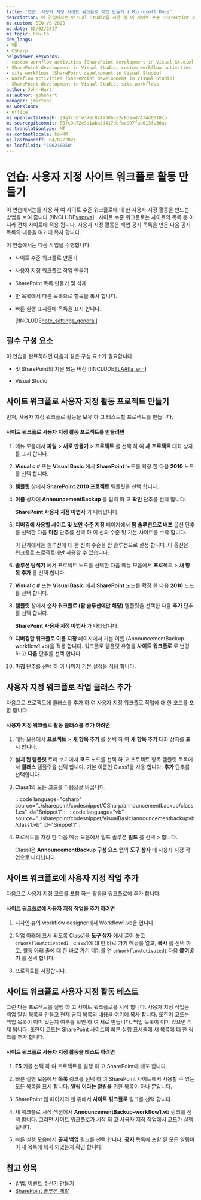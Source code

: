 ```yaml
---
title: '연습: 사용자 지정 사이트 워크플로 작업 만들기 | Microsoft Docs'
description: 이 연습에서는 Visual Studio를 사용 하 여 사이트 수준 SharePoint 워크플로에 대 한 사용자 지정 활동을 만드는 방법을 참조 하세요.
ms.custom: SEO-VS-2020
ms.date: 02/02/2017
ms.topic: how-to
dev_langs:
- VB
- CSharp
helpviewer_keywords:
- custom workflow activities [SharePoint development in Visual Studio]
- SharePoint development in Visual Studio, custom workflow activities
- site workflows [SharePoint development in Visual Studio]
- workflow activities [SharePoint development in Visual Studio]
- SharePoint development in Visual Studio, site workflows
author: John-Hart
ms.author: johnhart
manager: jmartens
ms.workload:
- office
ms.openlocfilehash: 29a3cd6fe37ec824a3db3a2c83aad7434d0018cb
ms.sourcegitcommit: 80fc9a72e9a1aba2d417dbfee997fab013fc36ac
ms.translationtype: MT
ms.contentlocale: ko-KR
ms.lasthandoff: 04/02/2021
ms.locfileid: "106218050"
---
```

# <a name="walkthrough-create-a-custom-site-workflow-activity"></a>연습: 사용자 지정 사이트 워크플로 활동 만들기
  이 연습에서는를 사용 하 여 사이트 수준 워크플로에 대 한 사용자 지정 활동을 만드는 방법을 보여 줍니다 [!INCLUDE[vsprvs](../sharepoint/includes/vsprvs-md.md)] . 사이트 수준 워크플로는 사이트의 목록 뿐 아니라 전체 사이트에 적용 됩니다. 사용자 지정 활동은 백업 공지 목록을 만든 다음 공지 목록의 내용을 여기에 복사 합니다.

 이 연습에서는 다음 작업을 수행합니다.

- 사이트 수준 워크플로 만들기

- 사용자 지정 워크플로 작업 만들기

- SharePoint 목록 만들기 및 삭제

- 한 목록에서 다른 목록으로 항목을 복사 합니다.

- 빠른 실행 표시줄에 목록을 표시 합니다.

  [!INCLUDE[note_settings_general](../sharepoint/includes/note-settings-general-md.md)]

## <a name="prerequisites"></a>필수 구성 요소
 이 연습을 완료하려면 다음과 같은 구성 요소가 필요합니다.

- 및 SharePoint의 지원 되는 버전 [!INCLUDE[TLA#tla_win](../sharepoint/includes/tlasharptla-win-md.md)]

- Visual Studio.

## <a name="create-a-site-workflow-custom-activity-project"></a>사이트 워크플로 사용자 지정 활동 프로젝트 만들기
 먼저, 사용자 지정 워크플로 활동을 보유 하 고 테스트할 프로젝트를 만듭니다.

#### <a name="to-create-a-site-workflow-custom-activity-project"></a>사이트 워크플로 사용자 지정 활동 프로젝트를 만들려면

1. 메뉴 모음에서 **파일**  >  **새로 만들기**  >  **프로젝트** 를 선택 하 여 **새 프로젝트** 대화 상자를 표시 합니다.

2. **Visual c #** 또는 **Visual Basic** 에서 **SharePoint** 노드를 확장 한 다음 **2010** 노드를 선택 합니다.

3. **템플릿** 창에서 **SharePoint 2010 프로젝트** 템플릿을 선택 합니다.

4. **이름** 상자에 **AnnouncementBackup** 를 입력 하 고 **확인** 단추를 선택 합니다.

     **SharePoint 사용자 지정 마법사** 가 나타납니다.

5. **디버깅에 사용할 사이트 및 보안 수준 지정** 페이지에서 **팜 솔루션으로 배포** 옵션 단추를 선택한 다음 **마침** 단추를 선택 하 여 신뢰 수준 및 기본 사이트를 수락 합니다.

     이 단계에서는 솔루션에 대 한 신뢰 수준을 팜 솔루션으로 설정 합니다 .이 옵션은 워크플로 프로젝트에만 사용할 수 있습니다.

6. **솔루션 탐색기** 에서 프로젝트 노드를 선택한 다음 메뉴 모음에서 **프로젝트**  >  **새 항목 추가** 를 선택 합니다.

7. **Visual c #** 또는 **Visual Basic** 에서 **SharePoint** 노드를 확장 한 다음 **2010** 노드를 선택 합니다.

8. **템플릿** 창에서 **순차 워크플로 (팜 솔루션에만 해당)** 템플릿을 선택한 다음 **추가** 단추를 선택 합니다.

     **SharePoint 사용자 지정 마법사** 가 나타납니다.

9. **디버깅할 워크플로 이름 지정** 페이지에서 기본 이름 (AnnouncementBackup-workflow1.vb)을 적용 합니다. 워크플로 템플릿 유형을 **사이트 워크플로** 로 변경 하 고 **다음** 단추를 선택 합니다.

10. **마침** 단추를 선택 하 여 나머지 기본 설정을 적용 합니다.

## <a name="add-a-custom-workflow-activity-class"></a>사용자 지정 워크플로 작업 클래스 추가
 다음으로 프로젝트에 클래스를 추가 하 여 사용자 지정 워크플로 작업에 대 한 코드를 포함 합니다.

#### <a name="to-add-a-custom-workflow-activity-class"></a>사용자 지정 워크플로 활동 클래스를 추가 하려면

1. 메뉴 모음에서 **프로젝트**  >  **새 항목 추가** 를 선택 하 여 **새 항목 추가** 대화 상자를 표시 합니다.

2. **설치 된 템플릿** 트리 보기에서 **코드** 노드를 선택 하 고 프로젝트 항목 템플릿 목록에서 **클래스** 템플릿을 선택 합니다. 기본 이름인 Class1을 사용 합니다. **추가** 단추를 선택합니다.

3. Class1의 모든 코드를 다음으로 바꿉니다.

     :::code language="csharp" source="../sharepoint/codesnippet/CSharp/announcementbackup/class1.cs" id="Snippet1":::
     :::code language="vb" source="../sharepoint/codesnippet/VisualBasic/announcementbackupvb/class1.vb" id="Snippet1":::

4. 프로젝트를 저장 한 다음 메뉴 모음에서 빌드 솔루션 **빌드** 를 선택  >  합니다.

     Class1은 **AnnouncementBackup 구성 요소** 탭의 **도구 상자** 에 사용자 지정 작업으로 나타납니다.

## <a name="add-the-custom-activity-to-the-site-workflow"></a>사이트 워크플로에 사용자 지정 작업 추가
 다음으로 사용자 지정 코드를 포함 하는 활동을 워크플로에 추가 합니다.

#### <a name="to-add-a-custom-activity-to-the-site-workflow"></a>사이트 워크플로에 사용자 지정 작업을 추가 하려면

1. 디자인 뷰의 workflow designer에서 Workflow1.vb을 엽니다.

2. 작업 아래에 표시 되도록 Class1을 **도구 상자** 에서 끌어 놓고 `onWorkflowActivated1` , class1에 대 한 바로 가기 메뉴를 열고, **복사** 를 선택 하 고, 활동 아래 줄에 대 한 바로 가기 메뉴를 연 `onWorkflowActivated1` 다음 **붙여넣기** 를 선택 합니다.

3. 프로젝트를 저장합니다.

## <a name="test-the-site-workflow-custom-activity"></a>사이트 워크플로 사용자 지정 활동 테스트
 그런 다음 프로젝트를 실행 하 고 사이트 워크플로를 시작 합니다. 사용자 지정 작업은 백업 알림 목록을 만들고 현재 공지 목록의 내용을 여기에 복사 합니다. 또한이 코드는 백업 목록이 이미 있는지 여부를 확인 하 여 새로 만듭니다. 백업 목록이 이미 있으면 삭제 됩니다. 또한이 코드는 SharePoint 사이트의 빠른 실행 표시줄에 새 목록에 대 한 링크를 추가 합니다.

#### <a name="to-test-the-site-workflow-custom-activity"></a>사이트 워크플로 사용자 지정 활동을 테스트 하려면

1. **F5** 키를 선택 하 여 프로젝트를 실행 하 고 SharePoint에 배포 합니다.

2. 빠른 실행 모음에서 **목록** 링크를 선택 하 여 SharePoint 사이트에서 사용할 수 있는 모든 목록을 표시 합니다. **알림 이라는 알림을** 위한 목록이 하나 뿐입니다.

3. SharePoint 웹 페이지의 맨 위에서 **사이트 워크플로** 링크를 선택 합니다.

4. 새 워크플로 시작 섹션에서 **AnnouncementBackup-workflow1.vb** 링크를 선택 합니다. 그러면 사이트 워크플로가 시작 되 고 사용자 지정 작업에서 코드가 실행 됩니다.

5. 빠른 실행 모음에서 **공지 백업** 링크를 선택 합니다. **공지** 목록에 포함 된 모든 알림이이 새 목록에 복사 되었는지 확인 합니다.

## <a name="see-also"></a>참고 항목
- [방법: 이벤트 수신기 만들기](../sharepoint/how-to-create-an-event-receiver.md)
- [SharePoint 솔루션 개발](../sharepoint/developing-sharepoint-solutions.md)
